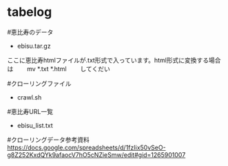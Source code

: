 tabelog
=======
#恵比寿のデータ
 - ebisu.tar.gz

ここに恵比寿htmlファイルが.txt形式で入っています。html形式に変換する場合は　　
mv *.txt *.html　　
してくだい

#クローリングファイル
 - crawl.sh

#恵比寿URL一覧
 - ebisu_list.txt


#クローリングデータ参考資料
https://docs.google.com/spreadsheets/d/1fzIix50vSeO-g8Z252KxdQYk9afaocV7hO5cNZieSmw/edit#gid=1265901007
